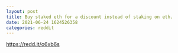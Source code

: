 ```yaml
--- 
layout: post 
title: Buy staked eth for a discount instead of staking on eth. 
date: 2021-06-24 1624526358 
categories: reddit 
--- 
```

https://redd.it/o6xb6s